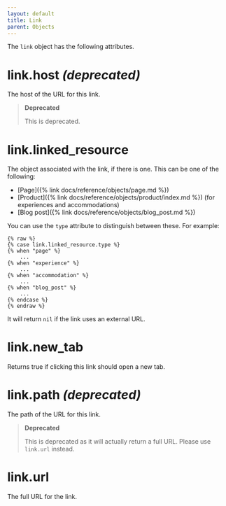 ```yaml
---
layout: default
title: Link
parent: Objects
---
```


The `link` object has the following attributes.

# link.host _(deprecated)_

The host of the URL for this link.

> **Deprecated**
>
> This is deprecated.

# link.linked_resource

The object associated with the link, if there is one. This can be one of the following:

- [Page]({% link docs/reference/objects/page.md %})
- [Product]({% link docs/reference/objects/product/index.md %}) (for experiences and accommodations)
- [Blog post]({% link docs/reference/objects/blog_post.md %})

You can use the `type` attribute to distinguish between these. For example:

```
{% raw %}
{% case link.linked_resource.type %}
{% when "page" %}
    ...
{% when "experience" %}
    ...
{% when "accommodation" %}
    ...
{% when "blog_post" %}
    ...
{% endcase %}
{% endraw %}
```

It will return `nil` if the link uses an external URL.

# link.new_tab

Returns true if clicking this link should open a new tab.

# link.path _(deprecated)_

The path of the URL for this link.

> **Deprecated**
>
> This is deprecated as it will actually return a full URL. Please use `link.url` instead.

# link.url

The full URL for the link.
